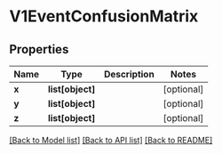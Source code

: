 # V1EventConfusionMatrix


## Properties
Name | Type | Description | Notes
------------ | ------------- | ------------- | -------------
**x** | **list[object]** |  | [optional] 
**y** | **list[object]** |  | [optional] 
**z** | **list[object]** |  | [optional] 

[[Back to Model list]](../README.md#documentation-for-models) [[Back to API list]](../README.md#documentation-for-api-endpoints) [[Back to README]](../README.md)


